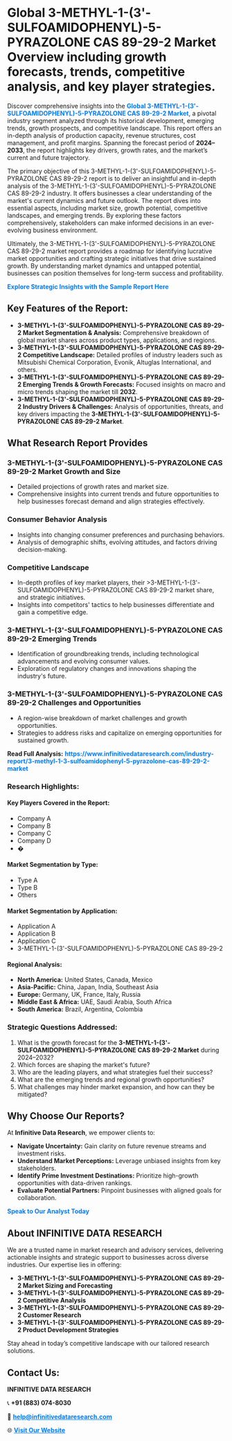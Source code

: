 <h1>Global 3-METHYL-1-(3'-SULFOAMIDOPHENYL)-5-PYRAZOLONE CAS 89-29-2 Market Overview including growth forecasts, trends, competitive analysis, and key player strategies.</h1>
<p>
Discover comprehensive insights into the 
<a href="https://www.infinitivedataresearch.com/industry-report/3-methyl-1-3-sulfoamidophenyl-5-pyrazolone-cas-89-29-2-market" rel="dofollow" style="color: #007BFF; text-decoration: none;"><strong>Global 3-METHYL-1-(3'-SULFOAMIDOPHENYL)-5-PYRAZOLONE CAS 89-29-2 Market</strong></a>, a pivotal industry segment analyzed through its historical development, emerging trends, growth prospects, and competitive landscape. This report offers an in-depth analysis of production capacity, revenue structures, cost management, and profit margins. Spanning the forecast period of <strong>2024–2033</strong>, the report highlights key drivers, growth rates, and the market’s current and future trajectory.
</p>
<p>
The primary objective of this 3-METHYL-1-(3'-SULFOAMIDOPHENYL)-5-PYRAZOLONE CAS 89-29-2 report is to deliver an insightful and in-depth analysis of the 3-METHYL-1-(3'-SULFOAMIDOPHENYL)-5-PYRAZOLONE CAS 89-29-2 industry. It offers businesses a clear understanding of the market's current dynamics and future outlook. The report dives into essential aspects, including market size, growth potential, competitive landscapes, and emerging trends. By exploring these factors comprehensively, stakeholders can make informed decisions in an ever-evolving business environment.
</p>
<p>
Ultimately, the 3-METHYL-1-(3'-SULFOAMIDOPHENYL)-5-PYRAZOLONE CAS 89-29-2 market report provides a roadmap for identifying lucrative market opportunities and crafting strategic initiatives that drive sustained growth. By understanding market dynamics and untapped potential, businesses can position themselves for long-term success and profitability.
</p>
<p>
<a href="https://www.infinitivedataresearch.com/request-sample/reportId=112482" style="color: #007BFF; text-decoration: none;"><strong>Explore Strategic Insights with the Sample Report Here</strong></a>
</p>

<h2>Key Features of the Report:</h2>
<ul>
<li><strong>3-METHYL-1-(3'-SULFOAMIDOPHENYL)-5-PYRAZOLONE CAS 89-29-2 Market Segmentation & Analysis:</strong> Comprehensive breakdown of global market shares across product types, applications, and regions.</li>
<li><strong>3-METHYL-1-(3'-SULFOAMIDOPHENYL)-5-PYRAZOLONE CAS 89-29-2 Competitive Landscape:</strong> Detailed profiles of industry leaders such as Mitsubishi Chemical Corporation, Evonik, Altuglas International, and others.</li>
<li><strong>3-METHYL-1-(3'-SULFOAMIDOPHENYL)-5-PYRAZOLONE CAS 89-29-2 Emerging Trends & Growth Forecasts:</strong> Focused insights on macro and micro trends shaping the market till <strong>2032</strong>.</li>
<li><strong>3-METHYL-1-(3'-SULFOAMIDOPHENYL)-5-PYRAZOLONE CAS 89-29-2 Industry Drivers & Challenges:</strong> Analysis of opportunities, threats, and key drivers impacting the <strong>3-METHYL-1-(3'-SULFOAMIDOPHENYL)-5-PYRAZOLONE CAS 89-29-2 Market</strong>.</li>
</ul>

<h2>What Research Report Provides</h2>
<h3>3-METHYL-1-(3'-SULFOAMIDOPHENYL)-5-PYRAZOLONE CAS 89-29-2 Market Growth and Size</h3>
<ul>
<li>Detailed projections of growth rates and market size.</li>
<li>Comprehensive insights into current trends and future opportunities to help businesses forecast demand and align strategies effectively.</li>
</ul>

<h3>Consumer Behavior Analysis</h3>
<ul>
<li>Insights into changing consumer preferences and purchasing behaviors.</li>
<li>Analysis of demographic shifts, evolving attitudes, and factors driving decision-making.</li>
</ul>

<h3>Competitive Landscape</h3>
<ul>
<li>In-depth profiles of key market players, their >3-METHYL-1-(3'-SULFOAMIDOPHENYL)-5-PYRAZOLONE CAS 89-29-2 market share, and strategic initiatives.</li>
<li>Insights into competitors' tactics to help businesses differentiate and gain a competitive edge.</li>
</ul>

<h3>3-METHYL-1-(3'-SULFOAMIDOPHENYL)-5-PYRAZOLONE CAS 89-29-2 Emerging Trends</h3>
<ul>
<li>Identification of groundbreaking trends, including technological advancements and evolving consumer values.</li>
<li>Exploration of regulatory changes and innovations shaping the industry's future.</li>
</ul>

<h3>3-METHYL-1-(3'-SULFOAMIDOPHENYL)-5-PYRAZOLONE CAS 89-29-2 Challenges and Opportunities</h3>
<ul>
<li>A region-wise breakdown of market challenges and growth opportunities.</li>
<li>Strategies to address risks and capitalize on emerging opportunities for sustained growth.</li>
</ul>
<p><strong>Read Full Analysis:</strong> <a href="https://www.infinitivedataresearch.com/industry-report/3-methyl-1-3-sulfoamidophenyl-5-pyrazolone-cas-89-29-2-market" rel="dofollow" style="color: #007BFF; text-decoration: none;"><strong>https://www.infinitivedataresearch.com/industry-report/3-methyl-1-3-sulfoamidophenyl-5-pyrazolone-cas-89-29-2-market</strong></a></p>
<h3>Research Highlights:</h3>
<h4>Key Players Covered in the Report:</h4>
<ul><li>Company A</li><li>Company B</li><li>Company C</li><li>Company D</li><li>�</li></ul>
<h4>Market Segmentation by Type:</h4>
<ul><li>Type A</li><li>Type B</li><li>Others</li></ul>
<h4>Market Segmentation by Application:</h4>
<ul><li>Application A</li><li>Application B</li><li>Application C</li><li>3-METHYL-1-(3&#039;-SULFOAMIDOPHENYL)-5-PYRAZOLONE CAS 89-29-2</li></ul>

<h4>Regional Analysis:</h4>
<ul>
<li><strong>North America:</strong> United States, Canada, Mexico</li>
<li><strong>Asia-Pacific:</strong> China, Japan, India, Southeast Asia</li>
<li><strong>Europe:</strong> Germany, UK, France, Italy, Russia</li>
<li><strong>Middle East & Africa:</strong> UAE, Saudi Arabia, South Africa</li>
<li><strong>South America:</strong> Brazil, Argentina, Colombia</li>
</ul>

<h3>Strategic Questions Addressed:</h3>
<ol>
<li>What is the growth forecast for the <strong>3-METHYL-1-(3'-SULFOAMIDOPHENYL)-5-PYRAZOLONE CAS 89-29-2 Market</strong> during 2024–2032?</li>
<li>Which forces are shaping the market's future?</li>
<li>Who are the leading players, and what strategies fuel their success?</li>
<li>What are the emerging trends and regional growth opportunities?</li>
<li>What challenges may hinder market expansion, and how can they be mitigated?</li>
</ol>

<h2>Why Choose Our Reports?</h2>
<p>At <strong>Infinitive Data Research</strong>, we empower clients to:</p>
<ul>
<li><strong>Navigate Uncertainty:</strong> Gain clarity on future revenue streams and investment risks.</li>
<li><strong>Understand Market Perceptions:</strong> Leverage unbiased insights from key stakeholders.</li>
<li><strong>Identify Prime Investment Destinations:</strong> Prioritize high-growth opportunities with data-driven rankings.</li>
<li><strong>Evaluate Potential Partners:</strong> Pinpoint businesses with aligned goals for collaboration.</li>
</ul>
<p><a href="https://www.infinitivedataresearch.com/industry-report/3-methyl-1-3-sulfoamidophenyl-5-pyrazolone-cas-89-29-2-market" rel="dofollow" style="color: #007BFF; text-decoration: none;"><strong>Speak to Our Analyst Today</strong></a></p>

<h2>About INFINITIVE DATA RESEARCH</h2>
<p>We are a trusted name in market research and advisory services, delivering actionable insights and strategic support to businesses across diverse industries. Our expertise lies in offering:</p>
<ul>
<li><strong>3-METHYL-1-(3'-SULFOAMIDOPHENYL)-5-PYRAZOLONE CAS 89-29-2 Market Sizing and Forecasting</strong></li>
<li><strong>3-METHYL-1-(3'-SULFOAMIDOPHENYL)-5-PYRAZOLONE CAS 89-29-2 Competitive Analysis</strong></li>
<li><strong>3-METHYL-1-(3'-SULFOAMIDOPHENYL)-5-PYRAZOLONE CAS 89-29-2 Customer Research</strong></li>
<li><strong>3-METHYL-1-(3'-SULFOAMIDOPHENYL)-5-PYRAZOLONE CAS 89-29-2 Product Development Strategies</strong></li>
</ul>
<p>Stay ahead in today’s competitive landscape with our tailored research solutions.</p>

<h2>Contact Us:</h2>
<p><strong>INFINITIVE DATA RESEARCH</strong></p>
<p>📞 <strong>+91 (883) 074-8030</strong></p>
<p>📧 <strong><a href="mailto:help@infinitivedataresearch.com" style="color: #007BFF;">help@infinitivedataresearch.com</a></strong></p>
<p>🌐 <strong><a href="https://www.infinitivedataresearch.com" rel="dofollow" style="color: #007BFF;">Visit Our Website</a></strong></p>